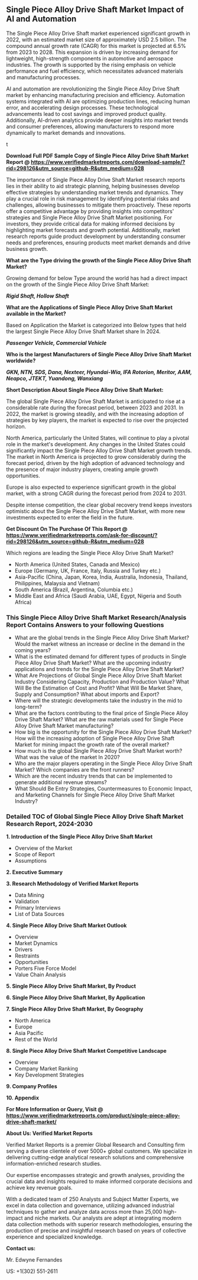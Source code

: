<h2>Single Piece Alloy Drive Shaft Market Impact of AI and Automation</h2><p>The Single Piece Alloy Drive Shaft market experienced significant growth in 2022, with an estimated market size of approximately USD 2.5 billion. The compound annual growth rate (CAGR) for this market is projected at 6.5% from 2023 to 2028. This expansion is driven by increasing demand for lightweight, high-strength components in automotive and aerospace industries. The growth is supported by the rising emphasis on vehicle performance and fuel efficiency, which necessitates advanced materials and manufacturing processes.</p><p>AI and automation are revolutionizing the Single Piece Alloy Drive Shaft market by enhancing manufacturing precision and efficiency. Automation systems integrated with AI are optimizing production lines, reducing human error, and accelerating design processes. These technological advancements lead to cost savings and improved product quality. Additionally, AI-driven analytics provide deeper insights into market trends and consumer preferences, allowing manufacturers to respond more dynamically to market demands and innovations.</p>t</p><p id="" class=""><strong>Download Full PDF Sample Copy of Single Piece Alloy Drive Shaft Market Report @ <a href="https://www.verifiedmarketreports.com/download-sample/?rid=298126&utm_source=github-R&utm_medium=028" target="_blank">https://www.verifiedmarketreports.com/download-sample/?rid=298126&utm_source=github-R&utm_medium=028</a></strong></p><p>The importance of&nbsp;Single Piece Alloy Drive Shaft Market research reports lies in their ability to aid strategic planning, helping businesses develop effective strategies by understanding market trends and dynamics. They play a crucial role in risk management by identifying potential risks and challenges, allowing businesses to mitigate them proactively. These reports offer a competitive advantage by providing insights into competitors' strategies and Single Piece Alloy Drive Shaft Market positioning. For investors, they provide critical data for making informed decisions by highlighting market forecasts and growth potential. Additionally, market research reports guide product development by understanding consumer needs and preferences, ensuring products meet market demands and drive business growth.</p><p><strong>What are the&nbsp;Type driving the growth of the Single Piece Alloy Drive Shaft Market?</strong></p><p id="" class="">Growing demand for below Type around the world has had a direct impact on the growth of the Single Piece Alloy Drive Shaft Market:</p><em><strong>Rigid Shaft, Hollow Shaft</strong></em></p><strong>What are the&nbsp;Applications&nbsp;of Single Piece Alloy Drive Shaft Market available in the Market?</strong></p><p id="" class="">Based on Application the Market is categorized into Below types that held the largest Single Piece Alloy Drive Shaft Market share In 2024.</p><em><strong>Passenger Vehicle, Commercial Vehicle</strong></em></p><strong>Who is the largest Manufacturers of Single Piece Alloy Drive Shaft Market worldwide?</strong></p><p><em><strong>GKN, NTN, SDS, Dana, Nexteer, Hyundai-Wia, IFA Rotorion, Meritor, AAM, Neapco, JTEKT, Yuandong, Wanxiang</strong></em></p><p id="" class=""><strong>Short Description About Single Piece Alloy Drive Shaft Market:</strong></p><p>The global Single Piece Alloy Drive Shaft Market is anticipated to rise at a considerable rate during the forecast period, between 2023 and 2031. In 2022, the market is growing steadily, and with the increasing adoption of strategies by key players, the market is expected to rise over the projected horizon.</p><p>North America, particularly the United States, will continue to play a pivotal role in the market's development. Any changes in the United States could significantly impact the Single Piece Alloy Drive Shaft Market growth trends. The market in North America is projected to grow considerably during the forecast period, driven by the high adoption of advanced technology and the presence of major industry players, creating ample growth opportunities.</p><p>Europe is also expected to experience significant growth in the global market, with a strong CAGR during the forecast period from 2024 to 2031.</p><p>Despite intense competition, the clear global recovery trend keeps investors optimistic about the Single Piece Alloy Drive Shaft Market, with more new investments expected to enter the field in the future.</p><p id="" class=""><strong>Get Discount On The Purchase Of This Report @ <a href="https://www.verifiedmarketreports.com/ask-for-discount/?rid=298126&utm_source=github-R&utm_medium=028" target="_blank">https://www.verifiedmarketreports.com/ask-for-discount/?rid=298126&utm_source=github-R&utm_medium=028</a></strong></p>Which regions are leading the Single Piece Alloy Drive Shaft Market?</p><ul><li>North America (United States, Canada and Mexico)</li><li>Europe (Germany, UK, France, Italy, Russia and Turkey etc.)</li><li>Asia-Pacific (China, Japan, Korea, India, Australia, Indonesia, Thailand, Philippines, Malaysia and Vietnam)</li><li>South America (Brazil, Argentina, Columbia etc.)</li><li>Middle East and Africa (Saudi Arabia, UAE, Egypt, Nigeria and South Africa)</li></ul><h3 id="" class="">This Single Piece Alloy Drive Shaft Market Research/Analysis Report Contains Answers to your following Questions</h3><ul><li>What are the global trends in the Single Piece Alloy Drive Shaft Market? Would the market witness an increase or decline in the demand in the coming years?</li><li>What is the estimated demand for different types of products in Single Piece Alloy Drive Shaft Market? What are the upcoming industry applications and trends for the Single Piece Alloy Drive Shaft Market?</li><li>What Are Projections of Global Single Piece Alloy Drive Shaft Market Industry Considering Capacity, Production and Production Value? What Will Be the Estimation of Cost and Profit? What Will Be Market Share, Supply and Consumption? What about imports and Export?</li><li>Where will the strategic developments take the industry in the mid to long-term?</li><li>What are the factors contributing to the final price of Single Piece Alloy Drive Shaft Market? What are the raw materials used for Single Piece Alloy Drive Shaft Market manufacturing?</li><li>How big is the opportunity for the Single Piece Alloy Drive Shaft Market? How will the increasing adoption of Single Piece Alloy Drive Shaft Market for mining impact the growth rate of the overall market?</li><li>How much is the global Single Piece Alloy Drive Shaft Market worth? What was the value of the market In 2020?</li><li>Who are the major players operating in the Single Piece Alloy Drive Shaft Market? Which companies are the front runners?</li><li>Which are the recent industry trends that can be implemented to generate additional revenue streams?</li><li>What Should Be Entry Strategies, Countermeasures to Economic Impact, and Marketing Channels for Single Piece Alloy Drive Shaft Market Industry?</li></ul><h3 id="" class="">Detailed TOC of Global Single Piece Alloy Drive Shaft Market Research Report, 2024-2030</h3><p id="" class=""><strong>1. Introduction of the Single Piece Alloy Drive Shaft Market</strong></p><ul><li>Overview of the Market</li><li>Scope of Report</li><li>Assumptions</li></ul><p id="" class=""><strong>2. Executive Summary</strong></p><p id="" class=""><strong>3. Research Methodology of Verified Market Reports</strong></p><ul><li>Data Mining</li><li>Validation</li><li>Primary Interviews</li><li>List of Data Sources</li></ul><p id="" class=""><strong>4. Single Piece Alloy Drive Shaft Market Outlook</strong></p><ul><li>Overview</li><li>Market Dynamics</li><li>Drivers</li><li>Restraints</li><li>Opportunities</li><li>Porters Five Force Model</li><li>Value Chain Analysis</li></ul><p id="" class=""><strong>5. Single Piece Alloy Drive Shaft Market, By Product</strong></p><p id="" class=""><strong>6. Single Piece Alloy Drive Shaft Market, By Application</strong></p><p id="" class=""><strong>7. Single Piece Alloy Drive Shaft Market, By Geography</strong></p><ul><li>North America</li><li>Europe</li><li>Asia Pacific</li><li>Rest of the World</li></ul><p id="" class=""><strong>8. Single Piece Alloy Drive Shaft Market Competitive Landscape</strong></p><ul><li>Overview</li><li>Company Market Ranking</li><li>Key Development Strategies</li></ul><p id="" class=""><strong>9. Company Profiles</strong></p><p id="" class=""><strong>10. Appendix</strong></p><p id="" class=""><strong>For More Information or Query, Visit @ <a href="https://www.verifiedmarketreports.com/product/single-piece-alloy-drive-shaft-market/" target="_blank">https://www.verifiedmarketreports.com/product/single-piece-alloy-drive-shaft-market/</a></strong></p><p id="" class=""><strong>About Us: Verified Market Reports</strong></p><p id="" class="">Verified Market Reports is a premier Global Research and Consulting firm serving a diverse clientele of over 5000+ global customers. We specialize in delivering cutting-edge analytical research solutions and comprehensive information-enriched research studies.</p><p id="" class="">Our expertise encompasses strategic and growth analyses, providing the crucial data and insights required to make informed corporate decisions and achieve key revenue goals.</p><p id="" class="">With a dedicated team of 250 Analysts and Subject Matter Experts, we excel in data collection and governance, utilizing advanced industrial techniques to gather and analyze data across more than 25,000 high-impact and niche markets. Our analysts are adept at integrating modern data collection methods with superior research methodologies, ensuring the production of precise and insightful research based on years of collective experience and specialized knowledge.</p><p id="" class=""><strong>Contact us:</strong></p><p id="" class="">Mr. Edwyne Fernandes</p><p id="" class="">US: +1(302) 551-2611</p>